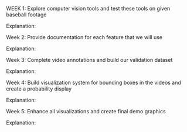WEEK 1:
Explore computer vision tools and test these tools on given baseball footage

Explanation: 


Week 2:
Provide documentation for each feature that we will use 

Explanation:


Week 3:
Complete video annotations and build our validation dataset

Explanation:


Week 4:
Build visualization system for bounding boxes in the videos and create a probability display

Explanation:

Week 5:
Enhance all visualizations and create final demo graphics

Explanation:
